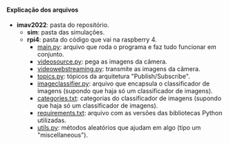 
#### Explicação dos arquivos
* **imav2022**: pasta do repositório.
  * **sim**: pasta das simulações.
  * **rpi4**: pasta do código que vai na raspberry 4.
    * [main.py](./main.py): arquivo que roda o programa e faz tudo funcionar em conjunto.
    * [videosource.py](./videosource.py): pega as imagens da câmera.
    * [videowebstreaming.py](./videowebstreaming.py): transmite as imagens da câmera.
    * [topics.py](./topics.py): tópicos da arquitetura "Publish/Subscribe".
    * [imageclassifier.py](./imageclassifier.py): arquivo que encapsula o classificador de imagens (supondo que haja só um classificador de imagens).
    * [categories.txt](./categories.txt): categorias do classificador de imagens (supondo que haja só um classificador de imagens).
    * [requirements.txt](./requirements.txt): arquivo com as versões das bibliotecas Python utilizadas.
    * [utils.py](./utils.py): métodos aleatórios que ajudam em algo (tipo um "miscellaneous").
